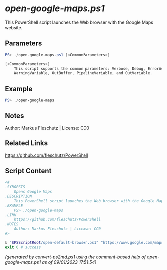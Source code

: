 *open-google-maps.ps1*
================

This PowerShell script launches the Web browser with the Google Maps website.

Parameters
----------
```powershell
PS> ./open-google-maps.ps1 [<CommonParameters>]

[<CommonParameters>]
    This script supports the common parameters: Verbose, Debug, ErrorAction, ErrorVariable, WarningAction, 
    WarningVariable, OutBuffer, PipelineVariable, and OutVariable.
```

Example
-------
```powershell
PS> ./open-google-maps

```

Notes
-----
Author: Markus Fleschutz | License: CC0

Related Links
-------------
https://github.com/fleschutz/PowerShell

Script Content
--------------
```powershell
<#
.SYNOPSIS
	Opens Google Maps
.DESCRIPTION
	This PowerShell script launches the Web browser with the Google Maps website.
.EXAMPLE
	PS> ./open-google-maps
.LINK
	https://github.com/fleschutz/PowerShell
.NOTES
	Author: Markus Fleschutz | License: CC0
#>

& "$PSScriptRoot/open-default-browser.ps1" "https://www.google.com/maps"
exit 0 # success
```

*(generated by convert-ps2md.ps1 using the comment-based help of open-google-maps.ps1 as of 09/01/2023 17:51:54)*
